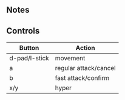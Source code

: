
## Notes

## Controls

|Button| Action |
|--|--|
| d-pad/l-stick| movement  |
| a| regular attack/cancel |
| b| fast attack/confirm |
| x/y| hyper |